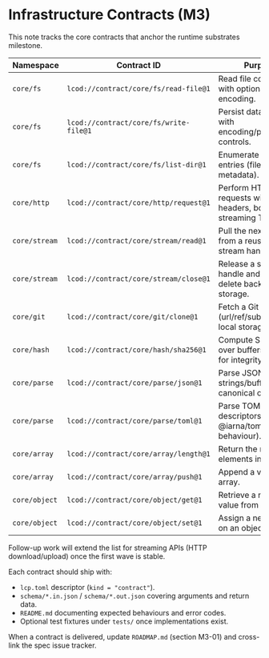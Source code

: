 # Infrastructure Contracts (M3)

This note tracks the core contracts that anchor the runtime substrates milestone.

| Namespace | Contract ID | Purpose | Status |
|-----------|-------------|---------|--------|
| `core/fs` | `lcod://contract/core/fs/read-file@1` | Read file contents with optional encoding. | ✅ |
| `core/fs` | `lcod://contract/core/fs/write-file@1` | Persist data to disk with encoding/permissions controls. | ✅ |
| `core/fs` | `lcod://contract/core/fs/list-dir@1` | Enumerate directory entries (files/folders, metadata). | ✅ |
| `core/http` | `lcod://contract/core/http/request@1` | Perform HTTP requests with headers, body, streaming TBD. | ✅ |
| `core/stream` | `lcod://contract/core/stream/read@1` | Pull the next chunk from a reusable stream handle. | ✅ |
| `core/stream` | `lcod://contract/core/stream/close@1` | Release a stream handle and optionally delete backing storage. | ✅ |
| `core/git` | `lcod://contract/core/git/clone@1` | Fetch a Git repository (url/ref/subdir) onto local storage. | ✅ |
| `core/hash` | `lcod://contract/core/hash/sha256@1` | Compute SHA-256 over buffers/streams for integrity. | ✅ |
| `core/parse` | `lcod://contract/core/parse/json@1` | Parse JSON strings/buffers into canonical objects. | ✅ |
| `core/parse` | `lcod://contract/core/parse/toml@1` | Parse TOML descriptors (mirrors @iarna/toml behaviour). | ✅ |
| `core/array` | `lcod://contract/core/array/length@1` | Return the number of elements in an array. | ⏳ |
| `core/array` | `lcod://contract/core/array/push@1` | Append a value to an array. | ⏳ |
| `core/object` | `lcod://contract/core/object/get@1` | Retrieve a nested value from an object. | ⏳ |
| `core/object` | `lcod://contract/core/object/set@1` | Assign a nested value on an object. | ⏳ |

Follow-up work will extend the list for streaming APIs (HTTP download/upload) once the first wave is stable.

Each contract should ship with:

- `lcp.toml` descriptor (`kind = "contract"`).
- `schema/*.in.json` / `schema/*.out.json` covering arguments and return data.
- `README.md` documenting expected behaviours and error codes.
- Optional test fixtures under `tests/` once implementations exist.

When a contract is delivered, update `ROADMAP.md` (section M3-01) and cross-link the spec issue tracker.
